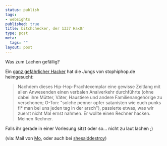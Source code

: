 ```yaml
--- 
status: publish
tags: 
- websights
published: true
title: bitchchecker, der 1337 Hax0r
type: post
meta: 
  tags: ""
layout: post
---
```

Was zum Lachen gefällig?

Ein <a href="http://www.beast.mos-worlds.de/modules/news/article.php?storyid=184">ganz gefährlicher Hacker</a> hat die Jungs von stophiphop.de heimgesucht:

<blockquote>Nachdem dieses Hip-Hop-Prachtexemplar eine gewisse Zeitlang mit allen Anwesenden einen verbalen Analverkehr durchführte (ohne dabei ihre Mütter, Väter, Haustiere und andere Familienangehörige zu verschonen; O-Ton: "solche penner opfer satanisten wie euch punks fi* man bei uns jeden tag in der arsch"), passierte etwas, was wir zuerst nicht Mal ernst nahmen. Er wollte einen Rechner hacken. Meinen Rechner.</blockquote>

Falls ihr gerade in einer Vorlesung sitzt oder so... nicht zu laut lachen ;)


(via: Mail von <a href="http://thegreatmo.de">Mo</a>, oder auch bei <a href="http://www.shesaiddestroy.org/archives/2005/04/13/l33t-hax0r-bitchchecker/">shesaiddestroy</a>)
